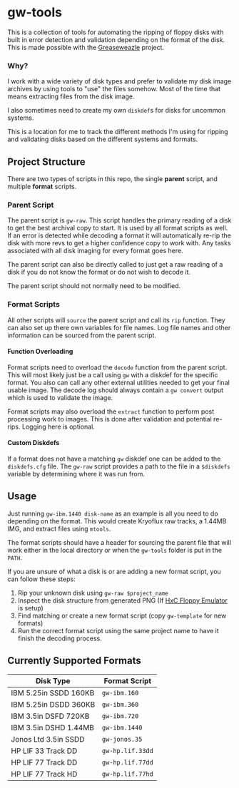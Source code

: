 # gw-tools
This is a collection of tools for automating the ripping of floppy disks with
built in error detection and validation depending on the format of the disk.
This is made possible with the [Greaseweazle](https://github.com/keirf/greaseweazle)
project.

### Why?
I work with a wide variety of disk types and prefer to validate my disk image
archives by using tools to "use" the files somehow. Most of the time that means
extracting files from the disk image.

I also sometimes need to create my own `diskdef`s for disks for uncommon
systems.

This is a location for me to track the different methods I'm using for ripping
and validating disks based on the different systems and formats.

## Project Structure
There are two types of scripts in this repo, the single **parent** script, and
multiple **format** scripts. 

### Parent Script
The parent script is `gw-raw`. This script handles the primary reading of a disk
to get the best archival copy to start. It is used by all format scripts as 
well. If an error is detected while decoding a format it will automatically 
re-rip the disk with more revs to get a higher confidence copy to work with. Any
tasks associated with all disk imaging for every format goes here.

The parent script can also be directly called to just get a raw reading of a
disk if you do not know the format or do not wish to decode it.

The parent script should not normally need to be modified.

### Format Scripts
All other scripts will `source` the parent script and call its `rip` function.
They can also set up there own variables for file names. Log file names and
other information can be sourced from the parent script.

#### Function Overloading
Format scripts need to overload the `decode` function from the parent script.
This will most likely just be a call using `gw` with a diskdef for the specific
format. You also can call any other external utilities needed to get your final 
usable image. The decode log should always contain a `gw convert` output which
is used to validate the image.

Format scripts may also overload the `extract` function to perform post
processing work to images. This is done after validation and potential
re-rips. Logging here is optional.

#### Custom Diskdefs
If a format does not have a matching `gw` diskdef one can be added to the 
`diskdefs.cfg` file. The `gw-raw` script provides a path to the file in a 
`$diskdefs` variable by determining where it was run from.

## Usage
Just running `gw-ibm.1440 disk-name` as an example is all you need to do 
depending on the format. This would create Kryoflux raw tracks, a 1.44MB IMG, 
and extract files using `mtools`.

The format scripts should have a header for sourcing the parent file that will
work either in the local directory or when the `gw-tools` folder is put in the
`PATH`.

If you are unsure of what a disk is or are adding a new format script, you can 
follow these steps:

1. Rip your unknown disk using `gw-raw $project_name`
2. Inspect the disk structure from generated PNG (If [HxC Floppy Emulator](https://github.com/jfdelnero/HxCFloppyEmulator) is setup)
3. Find matching or create a new format script (copy `gw-template` for new formats)
4. Run the correct format script using the same project name to have it finish the decoding process.

## Currently Supported Formats

| Disk Type               | Format Script               |
|-------------------------|-----------------------------|
|IBM 5.25in SSDD 160KB    | `gw-ibm.160`                |
|IBM 5.25in DSDD 360KB    | `gw-ibm.360`                |
|IBM 3.5in DSFD 720KB     | `gw-ibm.720`                |
|IBM 3.5in DSHD 1.44MB    | `gw-ibm.1440`               |
|Jonos Ltd 3.5in SSDD     | `gw-jonos.35`               |
|HP LIF 33 Track DD       | `gw-hp.lif.33dd`            |
|HP LIF 77 Track DD       | `gw-hp.lif.77dd`            |
|HP LIF 77 Track HD       | `gw-hp.lif.77hd`            |

